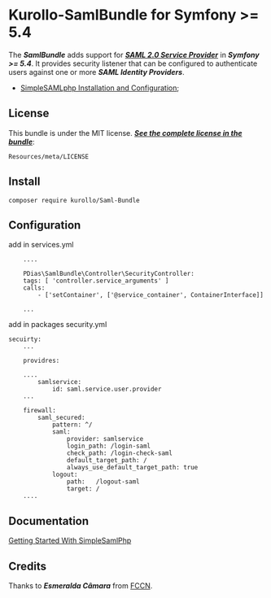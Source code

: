 # Kurollo-SamlBundle for Symfony >= 5.4 #


The ***SamlBundle*** adds support for [***SAML 2.0 Service Provider***](https://simplesamlphp.org/ "simpleSAMLphp Web Page") in ***Symfony >= 5.4***. It provides security listener that can be configured to authenticate users against one or more ***SAML Identity Providers***.


- [SimpleSAMLphp Installation and Configuration](https://simplesamlphp.org/docs/stable/simplesamlphp-install "Installation and Configuration");

## License ##

This bundle is under the MIT license. [***See the complete license in the bundle***](https://github.com/pdias/SamlBundle/blob/master/Resources/meta/LICENSE "SamlBundle License"):

    Resources/meta/LICENSE

## Install ##

    composer require kurollo/Saml-Bundle

## Configuration ##
 add in services.yml


        ....

        PDias\SamlBundle\Controller\SecurityController:
        tags: [ 'controller.service_arguments' ]
        calls:
            - ['setContainer', ['@service_container', ContainerInterface]]

        ...

 add in packages security.yml

    secuirty:
        ...

        providres:

        ....
            samlservice:
                id: saml.service.user.provider
        ...

        firewall:
            saml_secured:
                pattern: ^/
                saml:
                    provider: samlservice
                    login_path: /login-saml
                    check_path: /login-check-saml
                    default_target_path: /
                    always_use_default_target_path: true
                logout:
                    path:   /logout-saml
                    target: /
        ....


## Documentation ##

[Getting Started With SimpleSamlPhp](https://simplesamlphp.org/docs/stable/index.html)




Credits
------

Thanks to ***Esmeralda Câmara*** from [FCCN](http://www.fccn.pt "Fundação para a Ciência e a Tecnologia"). 

